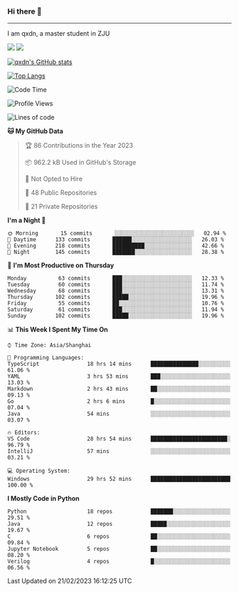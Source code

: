 ### Hi there 👋
---

I am qxdn, a master student in ZJU

[![](https://img.shields.io/badge/blog-qxdn-brightgreen?style=for-the-badge&logo=hexo)](https://qianxu.run) [![](https://img.shields.io/badge/bilibili-qxdn-ff69b4?style=for-the-badge&logo=Bilibili)](https://space.bilibili.com/11674667)


[![qxdn's GitHub stats](https://github-readme-stats.vercel.app/api?username=qxdn&count_private=true&show_icons=true)](https://github.com/qxdn)

[![Top Langs](https://github-readme-stats.vercel.app/api/top-langs/?username=qxdn&layout=compact)](https://github.com/qxdn)

<!--START_SECTION:waka-->
![Code Time](http://img.shields.io/badge/Code%20Time-875%20hrs%204%20mins-blue)

![Profile Views](http://img.shields.io/badge/Profile%20Views-4-blue)

![Lines of code](https://img.shields.io/badge/From%20Hello%20World%20I%27ve%20Written-3%20Million%20lines%20of%20code-blue)

**🐱 My GitHub Data** 

> 🏆 86 Contributions in the Year 2023
 > 
> 📦 962.2 kB Used in GitHub's Storage 
 > 
> 🚫 Not Opted to Hire
 > 
> 📜 48 Public Repositories 
 > 
> 🔑 21 Private Repositories  
 > 
**I'm a Night 🦉** 

```text
🌞 Morning       15 commits       ░░░░░░░░░░░░░░░░░░░░░░░░░   02.94 % 
🌆 Daytime      133 commits       ██████░░░░░░░░░░░░░░░░░░░   26.03 % 
🌃 Evening      218 commits       ██████████░░░░░░░░░░░░░░░   42.66 % 
🌙 Night        145 commits       ███████░░░░░░░░░░░░░░░░░░   28.38 % 

```
📅 **I'm Most Productive on Thursday** 

```text
Monday          63 commits       ███░░░░░░░░░░░░░░░░░░░░░░   12.33 % 
Tuesday         60 commits       ███░░░░░░░░░░░░░░░░░░░░░░   11.74 % 
Wednesday       68 commits       ███░░░░░░░░░░░░░░░░░░░░░░   13.31 % 
Thursday       102 commits       █████░░░░░░░░░░░░░░░░░░░░   19.96 % 
Friday          55 commits       ██░░░░░░░░░░░░░░░░░░░░░░░   10.76 % 
Saturday        61 commits       ███░░░░░░░░░░░░░░░░░░░░░░   11.94 % 
Sunday         102 commits       █████░░░░░░░░░░░░░░░░░░░░   19.96 % 

```


📊 **This Week I Spent My Time On** 

```text
⌚︎ Time Zone: Asia/Shanghai

💬 Programming Languages: 
TypeScript               18 hrs 14 mins      ███████████████░░░░░░░░░░   61.06 % 
YAML                     3 hrs 53 mins       ███░░░░░░░░░░░░░░░░░░░░░░   13.03 % 
Markdown                 2 hrs 43 mins       ██░░░░░░░░░░░░░░░░░░░░░░░   09.13 % 
Go                       2 hrs 6 mins        █░░░░░░░░░░░░░░░░░░░░░░░░   07.04 % 
Java                     54 mins             ░░░░░░░░░░░░░░░░░░░░░░░░░   03.07 % 

🔥 Editors: 
VS Code                  28 hrs 54 mins      ████████████████████████░   96.79 % 
IntelliJ                 57 mins             ░░░░░░░░░░░░░░░░░░░░░░░░░   03.21 % 

💻 Operating System: 
Windows                  29 hrs 52 mins      █████████████████████████   100.00 % 

```

**I Mostly Code in Python** 

```text
Python                   18 repos            ███████░░░░░░░░░░░░░░░░░░   29.51 % 
Java                     12 repos            █████░░░░░░░░░░░░░░░░░░░░   19.67 % 
C                        6 repos             ██░░░░░░░░░░░░░░░░░░░░░░░   09.84 % 
Jupyter Notebook         5 repos             ██░░░░░░░░░░░░░░░░░░░░░░░   08.20 % 
Verilog                  4 repos             █░░░░░░░░░░░░░░░░░░░░░░░░   06.56 % 

```



 Last Updated on 21/02/2023 16:12:25 UTC
<!--END_SECTION:waka-->

<!--
**qxdn/qxdn** is a ✨ _special_ ✨ repository because its `README.md` (this file) appears on your GitHub profile.

Here are some ideas to get you started:

- 🔭 I’m currently working on ...
- 🌱 I’m currently learning ...
- 👯 I’m looking to collaborate on ...
- 🤔 I’m looking for help with ...
- 💬 Ask me about ...
- 📫 How to reach me: ...
- 😄 Pronouns: ...
- ⚡ Fun fact: ...
-->

